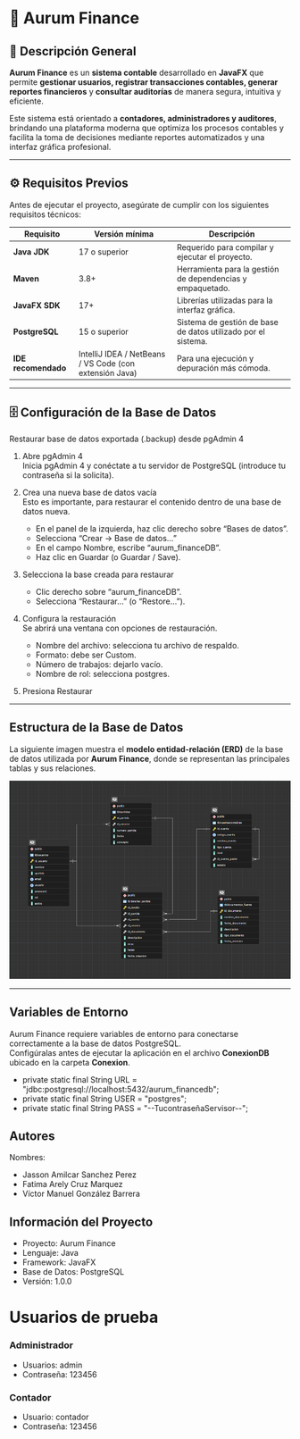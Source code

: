# 📘 Aurum Finance

## 🧾 Descripción General

**Aurum Finance** es un **sistema contable** desarrollado en **JavaFX** que permite **gestionar usuarios, registrar transacciones contables, generar reportes financieros** y **consultar auditorías** de manera segura, intuitiva y eficiente.  

Este sistema está orientado a **contadores, administradores y auditores**, brindando una plataforma moderna que optimiza los procesos contables y facilita la toma de decisiones mediante reportes automatizados y una interfaz gráfica profesional.

---

## ⚙️ Requisitos Previos

Antes de ejecutar el proyecto, asegúrate de cumplir con los siguientes requisitos técnicos:

| Requisito | Versión mínima | Descripción |
|------------|----------------|--------------|
| **Java JDK** | 17 o superior | Requerido para compilar y ejecutar el proyecto. |
| **Maven** | 3.8+ | Herramienta para la gestión de dependencias y empaquetado. |
| **JavaFX SDK** | 17+ | Librerías utilizadas para la interfaz gráfica. |
| **PostgreSQL** | 15 o superior | Sistema de gestión de base de datos utilizado por el sistema. |
| **IDE recomendado** | IntelliJ IDEA / NetBeans / VS Code (con extensión Java) | Para una ejecución y depuración más cómoda. |

---

## 🗄️ Configuración de la Base de Datos

Restaurar base de datos exportada (.backup) desde pgAdmin 4

1. Abre pgAdmin 4  
   Inicia pgAdmin 4 y conéctate a tu servidor de PostgreSQL (introduce tu contraseña si la solicita).

2. Crea una nueva base de datos vacía  
   Esto es importante, para restaurar el contenido dentro de una base de datos nueva.  
   -  En el panel de la izquierda, haz clic derecho sobre “Bases de datos”.  
   -  Selecciona “Crear → Base de datos…”  
   -  En el campo Nombre, escribe “aurum_financeDB”.  
   -  Haz clic en Guardar (o Guardar / Save).

3. Selecciona la base creada para restaurar  
   -  Clic derecho sobre “aurum_financeDB”.  
   -  Selecciona “Restaurar…” (o “Restore…”).

4. Configura la restauración  
   Se abrirá una ventana con opciones de restauración.  
   - Nombre del archivo: selecciona tu archivo de respaldo.  
   - Formato: debe ser Custom.  
   - Número de trabajos: dejarlo vacío.  
   - Nombre de rol: selecciona postgres.  

5. Presiona Restaurar

---

## Estructura de la Base de Datos

La siguiente imagen muestra el **modelo entidad-relación (ERD)** de la base de datos utilizada por **Aurum Finance**, donde se representan las principales tablas y sus relaciones.

<p align="center">
  <img src="./assets/dbAurum.png" alt="Estructura de la Base de Datos Aurum Finance" width="800">
</p>

---
## Variables de Entorno

Aurum Finance requiere variables de entorno para conectarse correctamente a la base de datos PostgreSQL.  
Configúralas antes de ejecutar la aplicación en el archivo **ConexionDB** ubicado en la carpeta **Conexion**.


- private static final String URL = "jdbc:postgresql://localhost:5432/aurum_financedb";
- private static final String USER = "postgres";
- private static final String PASS = "--TucontraseñaServisor--";

## Autores

Nombres:
- Jasson Amilcar Sanchez Perez
- Fatima Arely Cruz Marquez
- Víctor Manuel González Barrera


## Información del Proyecto
- Proyecto: Aurum Finance
- Lenguaje: Java
- Framework: JavaFX
- Base de Datos: PostgreSQL
- Versión: 1.0.0

#    Usuarios de prueba
### Administrador
- Usuarios: admin
- Contraseña: 123456
### Contador
- Usuario: contador
- Contraseña: 123456
